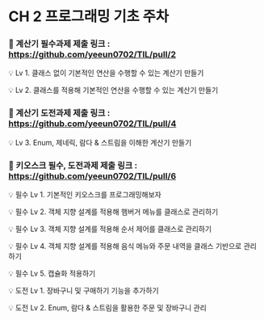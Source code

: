 # CH 2 프로그래밍 기초 주차

### 📌 계산기 필수과제 제출 링크 : https://github.com/yeeun0702/TIL/pull/2

💡 Lv 1. 클래스 없이 기본적인 연산을 수행할 수 있는 계산기 만들기

💡 Lv 2. 클래스를 적용해 기본적인 연산을 수행할 수 있는 계산기 만들기


### 📌 계산기 도전과제 제출 링크 : https://github.com/yeeun0702/TIL/pull/4

💡 Lv 3. Enum, 제네릭, 람다 & 스트림을 이해한 계산기 만들기

### 📌 키오스크 필수, 도전과제 제출 링크 : https://github.com/yeeun0702/TIL/pull/6

💡 필수 Lv 1. 기본적인 키오스크를 프로그래밍해보자

💡 필수 Lv 2. 객체 지향 설계를 적용해 햄버거 메뉴를 클래스로 관리하기

💡 필수 Lv 3. 객체 지향 설계를 적용해 순서 제어를 클래스로 관리하기

💡 필수 Lv 4. 객체 지향 설계를 적용해 음식 메뉴와 주문 내역을 클래스 기반으로 관리하기

💡 필수 Lv 5. 캡슐화 적용하기

💡 도전 Lv 1. 장바구니 및 구매하기 기능을 추가하기

💡 도전 Lv 2. Enum, 람다 & 스트림을 활용한 주문 및 장바구니 관리
